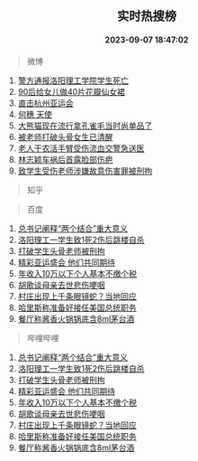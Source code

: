 <div align="center"><h2>实时热搜榜</h2><h4>2023-09-07 18:47:02</h4></div>

> 微博  

1. [警方通报洛阳理工学院学生死亡](https://s.weibo.com/weibo?q=%23%E8%AD%A6%E6%96%B9%E9%80%9A%E6%8A%A5%E6%B4%9B%E9%98%B3%E7%90%86%E5%B7%A5%E5%AD%A6%E9%99%A2%E5%AD%A6%E7%94%9F%E6%AD%BB%E4%BA%A1%23&t=31&band_rank=1&Refer=top)<br />
2. [90后给女儿做40片花瓣仙女裙](https://s.weibo.com/weibo?q=%2390%E5%90%8E%E7%BB%99%E5%A5%B3%E5%84%BF%E5%81%9A40%E7%89%87%E8%8A%B1%E7%93%A3%E4%BB%99%E5%A5%B3%E8%A3%99%23&t=31&band_rank=2&Refer=top)<br />
3. [直击杭州亚运会](https://s.weibo.com/weibo?q=%23%E7%9B%B4%E5%87%BB%E6%9D%AD%E5%B7%9E%E4%BA%9A%E8%BF%90%E4%BC%9A%23&t=31&band_rank=3&Refer=top)<br />
4. [何穗 天使](https://s.weibo.com/weibo?q=%E4%BD%95%E7%A9%97%20%E5%A4%A9%E4%BD%BF&t=31&band_rank=4&Refer=top)<br />
5. [大熊猫现在流行拿孔雀毛当时尚单品了](https://s.weibo.com/weibo?q=%23%E5%A4%A7%E7%86%8A%E7%8C%AB%E7%8E%B0%E5%9C%A8%E6%B5%81%E8%A1%8C%E6%8B%BF%E5%AD%94%E9%9B%80%E6%AF%9B%E5%BD%93%E6%97%B6%E5%B0%9A%E5%8D%95%E5%93%81%E4%BA%86%23&t=31&band_rank=5&Refer=top)<br />
6. [被老师打破头骨女生已清醒](https://s.weibo.com/weibo?q=%23%E8%A2%AB%E8%80%81%E5%B8%88%E6%89%93%E7%A0%B4%E5%A4%B4%E9%AA%A8%E5%A5%B3%E7%94%9F%E5%B7%B2%E6%B8%85%E9%86%92%23&t=31&band_rank=6&Refer=top)<br />
7. [老人干农活手臂受伤流血交警急送医](https://s.weibo.com/weibo?q=%23%E8%80%81%E4%BA%BA%E5%B9%B2%E5%86%9C%E6%B4%BB%E6%89%8B%E8%87%82%E5%8F%97%E4%BC%A4%E6%B5%81%E8%A1%80%E4%BA%A4%E8%AD%A6%E6%80%A5%E9%80%81%E5%8C%BB%23&t=31&band_rank=7&Refer=top)<br />
8. [林志颖车祸后首露脸部伤疤](https://s.weibo.com/weibo?q=%23%E6%9E%97%E5%BF%97%E9%A2%96%E8%BD%A6%E7%A5%B8%E5%90%8E%E9%A6%96%E9%9C%B2%E8%84%B8%E9%83%A8%E4%BC%A4%E7%96%A4%23&t=31&band_rank=8&Refer=top)<br />
9. [致学生受伤老师涉嫌故意伤害罪被刑拘](https://s.weibo.com/weibo?q=%23%E8%87%B4%E5%AD%A6%E7%94%9F%E5%8F%97%E4%BC%A4%E8%80%81%E5%B8%88%E6%B6%89%E5%AB%8C%E6%95%85%E6%84%8F%E4%BC%A4%E5%AE%B3%E7%BD%AA%E8%A2%AB%E5%88%91%E6%8B%98%23&t=31&band_rank=9&Refer=top)<br />

> 知乎  


> 百度  

1. [总书记阐释“两个结合”重大意义](https://www.baidu.com/s?wd=%E6%80%BB%E4%B9%A6%E8%AE%B0%E9%98%90%E9%87%8A%E2%80%9C%E4%B8%A4%E4%B8%AA%E7%BB%93%E5%90%88%E2%80%9D%E9%87%8D%E5%A4%A7%E6%84%8F%E4%B9%89&sa=fyb_news&rsv_dl=fyb_news)<br />
2. [洛阳理工一学生致1死2伤后跳楼自杀](https://www.baidu.com/s?wd=%E6%B4%9B%E9%98%B3%E7%90%86%E5%B7%A5%E4%B8%80%E5%AD%A6%E7%94%9F%E8%87%B41%E6%AD%BB2%E4%BC%A4%E5%90%8E%E8%B7%B3%E6%A5%BC%E8%87%AA%E6%9D%80&sa=fyb_news&rsv_dl=fyb_news)<br />
3. [打破学生头骨老师被刑拘](https://www.baidu.com/s?wd=%E6%89%93%E7%A0%B4%E5%AD%A6%E7%94%9F%E5%A4%B4%E9%AA%A8%E8%80%81%E5%B8%88%E8%A2%AB%E5%88%91%E6%8B%98&sa=fyb_news&rsv_dl=fyb_news)<br />
4. [精彩亚运盛会 他们共同期待](https://www.baidu.com/s?wd=%E7%B2%BE%E5%BD%A9%E4%BA%9A%E8%BF%90%E7%9B%9B%E4%BC%9A+%E4%BB%96%E4%BB%AC%E5%85%B1%E5%90%8C%E6%9C%9F%E5%BE%85&sa=fyb_news&rsv_dl=fyb_news)<br />
5. [年收入10万以下个人基本不缴个税](https://www.baidu.com/s?wd=%E5%B9%B4%E6%94%B6%E5%85%A510%E4%B8%87%E4%BB%A5%E4%B8%8B%E4%B8%AA%E4%BA%BA%E5%9F%BA%E6%9C%AC%E4%B8%8D%E7%BC%B4%E4%B8%AA%E7%A8%8E&sa=fyb_news&rsv_dl=fyb_news)<br />
6. [胡歌谈母亲去世悲伤哽咽](https://www.baidu.com/s?wd=%E8%83%A1%E6%AD%8C%E8%B0%88%E6%AF%8D%E4%BA%B2%E5%8E%BB%E4%B8%96%E6%82%B2%E4%BC%A4%E5%93%BD%E5%92%BD&sa=fyb_news&rsv_dl=fyb_news)<br />
7. [村庄出现上千条眼镜蛇？当地回应](https://www.baidu.com/s?wd=%E6%9D%91%E5%BA%84%E5%87%BA%E7%8E%B0%E4%B8%8A%E5%8D%83%E6%9D%A1%E7%9C%BC%E9%95%9C%E8%9B%87%EF%BC%9F%E5%BD%93%E5%9C%B0%E5%9B%9E%E5%BA%94&sa=fyb_news&rsv_dl=fyb_news)<br />
8. [哈里斯称准备好接任美国总统职务](https://www.baidu.com/s?wd=%E5%93%88%E9%87%8C%E6%96%AF%E7%A7%B0%E5%87%86%E5%A4%87%E5%A5%BD%E6%8E%A5%E4%BB%BB%E7%BE%8E%E5%9B%BD%E6%80%BB%E7%BB%9F%E8%81%8C%E5%8A%A1&sa=fyb_news&rsv_dl=fyb_news)<br />
9. [餐厅称酱香火锅锅底含8ml茅台酒](https://www.baidu.com/s?wd=%E9%A4%90%E5%8E%85%E7%A7%B0%E9%85%B1%E9%A6%99%E7%81%AB%E9%94%85%E9%94%85%E5%BA%95%E5%90%AB8ml%E8%8C%85%E5%8F%B0%E9%85%92&sa=fyb_news&rsv_dl=fyb_news)<br />

> 哔哩哔哩  

1. [总书记阐释“两个结合”重大意义](https://www.baidu.com/s?wd=%E6%80%BB%E4%B9%A6%E8%AE%B0%E9%98%90%E9%87%8A%E2%80%9C%E4%B8%A4%E4%B8%AA%E7%BB%93%E5%90%88%E2%80%9D%E9%87%8D%E5%A4%A7%E6%84%8F%E4%B9%89&sa=fyb_news&rsv_dl=fyb_news)<br />
2. [洛阳理工一学生致1死2伤后跳楼自杀](https://www.baidu.com/s?wd=%E6%B4%9B%E9%98%B3%E7%90%86%E5%B7%A5%E4%B8%80%E5%AD%A6%E7%94%9F%E8%87%B41%E6%AD%BB2%E4%BC%A4%E5%90%8E%E8%B7%B3%E6%A5%BC%E8%87%AA%E6%9D%80&sa=fyb_news&rsv_dl=fyb_news)<br />
3. [打破学生头骨老师被刑拘](https://www.baidu.com/s?wd=%E6%89%93%E7%A0%B4%E5%AD%A6%E7%94%9F%E5%A4%B4%E9%AA%A8%E8%80%81%E5%B8%88%E8%A2%AB%E5%88%91%E6%8B%98&sa=fyb_news&rsv_dl=fyb_news)<br />
4. [精彩亚运盛会 他们共同期待](https://www.baidu.com/s?wd=%E7%B2%BE%E5%BD%A9%E4%BA%9A%E8%BF%90%E7%9B%9B%E4%BC%9A+%E4%BB%96%E4%BB%AC%E5%85%B1%E5%90%8C%E6%9C%9F%E5%BE%85&sa=fyb_news&rsv_dl=fyb_news)<br />
5. [年收入10万以下个人基本不缴个税](https://www.baidu.com/s?wd=%E5%B9%B4%E6%94%B6%E5%85%A510%E4%B8%87%E4%BB%A5%E4%B8%8B%E4%B8%AA%E4%BA%BA%E5%9F%BA%E6%9C%AC%E4%B8%8D%E7%BC%B4%E4%B8%AA%E7%A8%8E&sa=fyb_news&rsv_dl=fyb_news)<br />
6. [胡歌谈母亲去世悲伤哽咽](https://www.baidu.com/s?wd=%E8%83%A1%E6%AD%8C%E8%B0%88%E6%AF%8D%E4%BA%B2%E5%8E%BB%E4%B8%96%E6%82%B2%E4%BC%A4%E5%93%BD%E5%92%BD&sa=fyb_news&rsv_dl=fyb_news)<br />
7. [村庄出现上千条眼镜蛇？当地回应](https://www.baidu.com/s?wd=%E6%9D%91%E5%BA%84%E5%87%BA%E7%8E%B0%E4%B8%8A%E5%8D%83%E6%9D%A1%E7%9C%BC%E9%95%9C%E8%9B%87%EF%BC%9F%E5%BD%93%E5%9C%B0%E5%9B%9E%E5%BA%94&sa=fyb_news&rsv_dl=fyb_news)<br />
8. [哈里斯称准备好接任美国总统职务](https://www.baidu.com/s?wd=%E5%93%88%E9%87%8C%E6%96%AF%E7%A7%B0%E5%87%86%E5%A4%87%E5%A5%BD%E6%8E%A5%E4%BB%BB%E7%BE%8E%E5%9B%BD%E6%80%BB%E7%BB%9F%E8%81%8C%E5%8A%A1&sa=fyb_news&rsv_dl=fyb_news)<br />
9. [餐厅称酱香火锅锅底含8ml茅台酒](https://www.baidu.com/s?wd=%E9%A4%90%E5%8E%85%E7%A7%B0%E9%85%B1%E9%A6%99%E7%81%AB%E9%94%85%E9%94%85%E5%BA%95%E5%90%AB8ml%E8%8C%85%E5%8F%B0%E9%85%92&sa=fyb_news&rsv_dl=fyb_news)<br />
